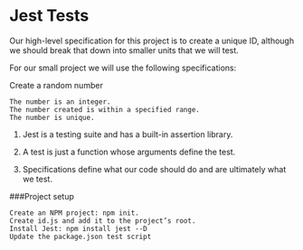 # Jest Tests

Our high-level specification for this project is to create a unique ID, although we should break that down into smaller units that we will test.

For our small project we will use the following specifications:

Create a random number

    The number is an integer.
    The number created is within a specified range.
    The number is unique.


1. Jest is a testing suite and has a built-in assertion library.

2. A test is just a function whose arguments define the test.

3. Specifications define what our code should do and are ultimately what we test.


###Project setup

    Create an NPM project: npm init.
    Create id.js and add it to the project’s root.
    Install Jest: npm install jest --D
    Update the package.json test script
